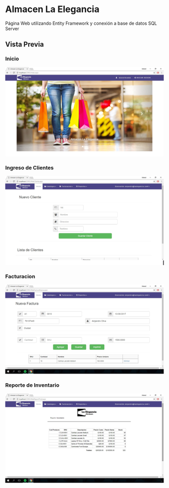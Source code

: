 # Almacen La Elegancia
Página Web utilizando Entity Framework y conexión a base de datos SQL Server

## Vista Previa
### Inicio
![solarized vim](https://github.com/alejandrokf21/Web-Page-Almacen/blob/master/Images/Img1.jpg)

### Ingreso de Clientes
![solarized vim](https://github.com/alejandrokf21/Web-Page-Almacen/blob/master/Images/Img2.jpg)

### Facturacion
![solarized vim](https://github.com/alejandrokf21/Web-Page-Almacen/blob/master/Images/Img3.jpg)

### Reporte de Inventario
![solarized vim](https://github.com/alejandrokf21/Web-Page-Almacen/blob/master/Images/Img4.jpg)
